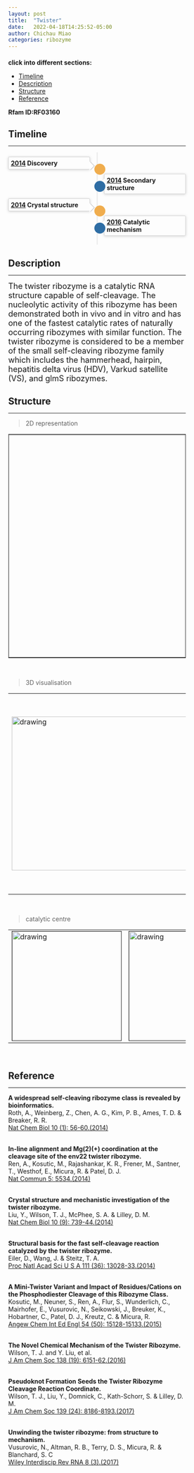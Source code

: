 ```yaml
---
layout: post
title:  "Twister"
date:   2022-04-18T14:25:52-05:00
author: Chichau Miao
categories: ribozyme
---
```


#### click into different sections:

- [Timeline](#timeline)
- [Description](#description)
- [Structure](#structure)
- [Reference](#reference)

**Rfam ID:RF03160** 

## Timeline

***
<html lang="zh-cn">
<head>
  <meta charset="utf-8">
  <meta name="viewport" content="width=device-width, initial-scale=1">
  <meta http-equiv="X-UA-Compatible" content="IE=edge">
  <title></title>

</head>
<style>
.timeline {
  list-style: none;
  padding: 10px 0 10px;
  position: relative;
}
.timeline:before {
  top: 0;
  bottom: 0;
  position: absolute;
  content: " ";
  width: 3px;
  background-color: #eeeeee;
  left: 50%;
  margin-left: -1.5px;
}
.timeline > li {
  margin-bottom: 10px;
  position: relative;
}
.timeline > li:before,
.timeline > li:after {
  content: " ";
  display: table;
}
.timeline > li:after {
  clear: both;
}
.timeline > li:before,
.timeline > li:after {
  content: " ";
  display: table;
}
.timeline > li:after {
  clear: both;
}
.timeline > li > .timeline-panel {
  width: 46%;
  float: left;
  border: 1px solid #d4d4d4;
  border-radius: 2px;
  padding: 5px;
  position: relative;
  -webkit-box-shadow: 0 1px 6px rgba(0, 0, 0, 0.175);
  box-shadow: 0 1px 6px rgba(0, 0, 0, 0.175);
}
.timeline > li > .timeline-panel:before {
  position: absolute;
  top: 10px;
  right: -12px;
  display: inline-block;
  border-top: 10px solid transparent;
  border-left: 10px solid #ccc;
  border-right: 0 solid #ccc;
  border-bottom: 10px solid transparent;
  content: " ";
}
.timeline > li > .timeline-panel:after {
  position: absolute;
  top: 10px;
  right: -10px;
  display: inline-block;
  border-top: 10px solid transparent;
  border-left: 10px solid #fff;
  border-right: 0 solid #fff;
  border-bottom: 10px solid transparent;
  content: " ";
}
.timeline > li > .timeline-badge {
  color: #fff;
  width: 25px;
  height: 25px;
  line-height: 40px;
  font-size: 1.4em;
  text-align: center;
  position: absolute;
  top: 16px;
  left: 48.5%;
  margin-left: 0px;
  background-color: #999999;
  z-index: 100;
  border-top-right-radius: 50%;
  border-top-left-radius: 50%;
  border-bottom-right-radius: 50%;
  border-bottom-left-radius: 50%;
}
.timeline > li.timeline-inverted > .timeline-panel {
  float: right;
}
.timeline > li.timeline-inverted > .timeline-panel:before {
  border-left-width: 0;
  border-right-width: 15px;
  left: -15px;
  right: auto;
}
.timeline > li.timeline-inverted > .timeline-panel:after {
  border-left-width: 0;
  border-right-width: 14px;
  left: -14px;
  right: auto;
}
.timeline-badge.primary {
  background-color: #2e6da4 !important;
}
.timeline-badge.success {
  background-color: #3f903f !important;
}
.timeline-badge.warning {
  background-color: #f0ad4e !important;
}
.timeline-badge.danger {
  background-color: #d9534f !important;
}
.timeline-badge.info {
  background-color: #5bc0de !important;
}
.timeline-title {
  margin-top: 0;
  color: inherit;
}
.timeline-body > p,
.timeline-body > ul {
  margin-bottom: 0;
  padding-bottom: 0;
}
.timeline-body > p + p {
  margin-top: 0px;
}

</style>
<!--<div class="container" width: 1026px></div>-->
    <ul class="timeline">
        <li>
          <div class="timeline-badge warning"></div>
          <div class="timeline-panel">
            <div class="timeline-heading">
              <h4 class="timeline-title"> <a href="https://www.ncbi.nlm.nih.gov/pubmed/24240507">2014</a>  Discovery</h4>
            </div>
          </div>
        </li>
        <li class="timeline-inverted">
          <div class="timeline-badge primary"></div>
          <div class="timeline-panel">
            <div class="timeline-heading">
              <h4 class="timeline-title"> <a href="https://www.ncbi.nlm.nih.gov/pubmed/24240507">2014</a>  Secondary structure</h4>
            </div>
            <div class="timeline-body">
            </div>
          </div>
        </li>
        <li>
          <div class="timeline-badge warning"></div>
          <div class="timeline-panel">
            <div class="timeline-heading">
              <h4 class="timeline-title"> <a href="https://www.ncbi.nlm.nih.gov/pubmed/25410397">2014</a>  Crystal structure</h4>
            </div>
          </div>
        </li>
        <li class="timeline-inverted">
          <div class="timeline-badge primary"></div>
          <div class="timeline-panel">
            <div class="timeline-heading">
              <h4 class="timeline-title"> <a href="https://www.ncbi.nlm.nih.gov/pubmed/27863022">2016</a>  Catalytic mechanism</h4>
            </div>
          </div>
        </li>
    </ul>

</html>


## Description

***

<font size=4>The twister ribozyme is a catalytic RNA structure capable of self-cleavage. The nucleolytic activity of this ribozyme has been demonstrated both in vivo and in vitro and has one of the fastest catalytic rates of naturally occurring ribozymes with similar function. The twister ribozyme is considered to be a member of the small self-cleaving ribozyme family which includes the hammerhead, hairpin, hepatitis delta virus (HDV), Varkud satellite (VS), and glmS ribozymes.</font><br>


## Structure

***
> 2D representation

<table border="1px solid #ccc" cellspacing="0" cellpadding="0"><tr>
<td><embed src="https://www.ribocentre.org/images/twisterPic/twister2D.png" style="display:block;width:400px;height:500px" border=1 /></td>
<!--<td><img src="http://localhost:4000/images/VS_ribozymePic/VS2D.svg" alt="drawing" style="height:400px" border=0></td>-->
<td>
<link rel="stylesheet" type="text/css" href="https://www.ribocentre.org/css/fornac.css" media="screen" />

This is an RNA container.
<div id='rna_ss' > </div>
This is after the RNA container.
<meta charset="utf-8">
    <script type='text/javascript' src='https://www.ribocentre.org/js/jquery.js'></script>
    <script type='text/javascript' src='https://www.ribocentre.org/js/d3.js'></script>
    <script type='text/javascript' src='https://www.ribocentre.org/js/fornac.js'></script>
  
    <script type='text/javascript'>
        var container = new FornaContainer("#rna_ss", {'applyForce': false});

        var options = {'structure': '((((((..((((.......((((........)))).....))))....))))))',
                       'sequence': ' CCGCCUAACACUGCCAAUGCCGGUCCCAAGCCCGGAUAAAAGUGGAGGGGGCGG'};

        container.addRNA(options.structure, options);
    </script>
<!--<iframe src="http://nibiru.tbi.univie.ac.at/forna/forna.html?id=fasta&file=%3Ecircular_rna\nCUGCUCCACGCAAGGAGGUGGACUUAAGCGGCUCAUCCGGGUCUGCGAUAUCCACUGCGCGGUAUGCGCUCGCGAGUUCGAAUCUCGUCGCCAGUACACUGACUUCACUGGCGUGUCCGAGUGGUUAGGCAA\n..(((((((....(((((((((.....(((((((....))).))))....))))))((((.....))))..(((((.......)))))(((((((...........)))))))..)))..))))...)))..*" align="center" height="450px" width="450px" seamless='seamless' frameBorder="0" AllowFullScreen></iframe>-->
</td>
</tr></table><br>

> 3D visualisation
<table><tr>
<td><img src="https://www.ribocentre.org/images/twisterPic/twister3D.png" alt="drawing" style="width:450px;height:350px" border=0></td>
<td>
<html>
  <head>
    <meta charset="utf-8" />
    <meta name="viewport" content="width=device-width, user-scalable=no, minimum-scale=1.0, maximum-scale=1.0">
    <meta http-equiv="X-UA-Compatible" content="IE=edge">
    <title>PDBe Molstar</title>
    <!-- Molstar CSS & JS -->
    <link rel="stylesheet" type="text/css" href="https://www.ebi.ac.uk/pdbe/pdb-component-library/css/pdbe-molstar-1.2.1.css">
    <script src="https://www.ebi.ac.uk/pdbe/pdb-component-library/js/pdbe-molstar-plugin-1.2.1.js"></script>
        <script>
        function customize()
        {
            viewerInstance.canvas.setBgColor({r:255, g:255, b:255})
        }
        </script>

  <style>
      * {
          margin: 0;
          padding: 0;
          box-sizing: border-box;
      }
      .msp-plugin ::-webkit-scrollbar-thumb {
          background-color: #474748  !important;
      }
      .viewerSection {
        padding-top: 0px;
      }
      .controlsSection {
        width: 300px;
        float: margin-right;
        padding: 10px 0 0 0px;
        margin-right: 10px;
      }
      #myViewer{
        width:450px;
        height: 450px;
        position:relative;  
      }
      
  </style>
  </head>
  <body onload="customize()">
  <!-- Molstar container -->
  <div id="myViewer">
  </div>
  <script>
    var viewerInstance = new PDBeMolstarPlugin();
    var options = {
      moleculeId: '4oji',
      expanded: false,
      expanded: false,
      hideControls: true
      }
    var viewerContainer = document.getElementById('myViewer');
    viewerInstance.render(viewerContainer, options);
  </script>
  </body>
</html></td>
</tr></table><br>


> catalytic centre

<table><tr>
<td><img src="https://www.ribocentre.org/images/twisterPic/m1.png" alt="drawing" style="height:250px" border=1 px></td>
<td><img src="https://www.ribocentre.org/images/twisterPic/m2.png" alt="drawing" style="height:250px" border=1 px></td>
</tr></table><br>

## Reference

***

**A widespread self-cleaving ribozyme class is revealed by bioinformatics.**<br>
Roth, A., Weinberg, Z., Chen, A. G., Kim, P. B., Ames, T. D. & Breaker, R. R. <br>
[Nat Chem Biol 10 (1): 56-60.(2014)]((https://www.ncbi.nlm.nih.gov/pubmed/24240507))<br><br>


**In-line alignment and Mg(2)(+) coordination at the cleavage site of the env22 twister ribozyme.**<br>
Ren, A., Kosutic, M., Rajashankar, K. R., Frener, M., Santner, T., Westhof, E., Micura, R. & Patel, D. J. <br>
[Nat Commun 5: 5534.(2014)]((https://www.ncbi.nlm.nih.gov/pubmed/25410397))<br><br>

**Crystal structure and mechanistic investigation of the twister ribozyme.**<br>
Liu, Y., Wilson, T. J., McPhee, S. A. & Lilley, D. M. <br>
[Nat Chem Biol 10 (9): 739-44.(2014)]((https://www.ncbi.nlm.nih.gov/pubmed/25038788))<br><br>

**Structural basis for the fast self-cleavage reaction catalyzed by the twister ribozyme.**<br>
Eiler, D., Wang, J. & Steitz, T. A. <br> 
[Proc Natl Acad Sci U S A 111 (36): 13028-33.(2014)]((https://www.ncbi.nlm.nih.gov/pubmed/25157168))<br><br>

**A Mini-Twister Variant and Impact of Residues/Cations on the Phosphodiester Cleavage of this Ribozyme Class.**<br>
Kosutic, M., Neuner, S., Ren, A., Flur, S., Wunderlich, C., Mairhofer, E., Vusurovic, N., Seikowski, J., Breuker, K., Hobartner, C., Patel, D. J., Kreutz, C. & Micura, R. <br>
[Angew Chem Int Ed Engl 54 (50): 15128-15133.(2015)]((https://www.ncbi.nlm.nih.gov/pubmed/26473980))<br><br>

**The Novel Chemical Mechanism of the Twister Ribozyme.**<br>
Wilson, T. J. and Y. Liu, et al. <br>
[J Am Chem Soc 138 (19): 6151-62.(2016)]((https://www.ncbi.nlm.nih.gov/pubmed/27153229))<br><br>

**Pseudoknot Formation Seeds the Twister Ribozyme Cleavage Reaction Coordinate.**<br>
Wilson, T. J., Liu, Y., Domnick, C., Kath-Schorr, S. & Lilley, D. M. <br>
[J Am Chem Soc 139 (24): 8186-8193.(2017)]((https://www.ncbi.nlm.nih.gov/pubmed/28598157))<br><br>

**Unwinding the twister ribozyme: from structure to mechanism.**<br>
Vusurovic, N., Altman, R. B., Terry, D. S., Micura, R. & Blanchard, S. C <br>
[Wiley Interdiscip Rev RNA 8 (3).(2017)]((https://www.ncbi.nlm.nih.gov/pubmed/27863022))<br><br>





